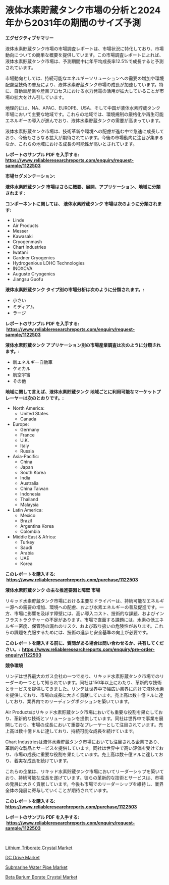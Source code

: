 <p><h1>液体水素貯蔵タンク市場の分析と2024年から2031年の期間のサイズ予測</h1></p><p><strong>エグゼクティブサマリー</strong></p>
<p><p>液体水素貯蔵タンク市場の市場調査レポートは、市場状況に特化しており、市場動向についての簡単な概要を提供しています。この市場調査レポートによれば、液体水素貯蔵タンク市場は、予測期間中に年平均成長率12.5%で成長すると予測されています。</p><p>市場動向としては、持続可能なエネルギーソリューションへの需要の増加や環境配慮型技術の普及により、液体水素貯蔵タンク市場の成長が加速しています。特に、自動車産業や産業プロセスにおける水力発電の活用が拡大していることが市場の拡大をけん引しています。</p><p>地理的には、NA、APAC、EUROPE、USA、そして中国が液体水素貯蔵タンク市場において主要な地域です。これらの地域では、環境規制の厳格化や再生可能エネルギーの導入が進んでおり、液体水素貯蔵タンクの需要が高まっています。</p><p>液体水素貯蔵タンク市場は、技術革新や環境への配慮が進む中で急速に成長しており、今後もさらなる拡大が期待されています。今後の市場動向に注目が集まるなか、これらの地域における成長の可能性が高いとされています。</p></p>
<p><strong>レポートのサンプル PDF を入手する: <a href="https://www.reliableresearchreports.com/enquiry/request-sample/1122503">https://www.reliableresearchreports.com/enquiry/request-sample/1122503</a></strong></p>
<p><strong>市場セグメンテーション:</strong></p>
<p><strong> 液体水素貯蔵タンク 市場はさらに概要、展開、アプリケーション、地域に分類されます :</strong></p>
<p><strong>コンポーネントに関しては、 液体水素貯蔵タンク 市場は次のように分類されます: &nbsp;</strong></p>
<p><ul><li>Linde</li><li>Air Products</li><li>Messer</li><li>Kawasaki</li><li>Cryogenmash</li><li>Chart Industries</li><li>Iwatani</li><li>Gardner Cryogenics</li><li>Hydrogenious LOHC Technologies</li><li>INOXCVA</li><li>Auguste Cryogenics</li><li>Jiangsu Guofu</li></ul></p>
<p><strong> 液体水素貯蔵タンク タイプ別の市場分析は次のように分類されます。:</strong></p>
<p><ul><li>小さい</li><li>ミディアム</li><li>ラージ</li></ul></p>
<p><strong>レポートのサンプル PDF を入手する: &nbsp;<a href="https://www.reliableresearchreports.com/enquiry/request-sample/1122503">https://www.reliableresearchreports.com/enquiry/request-sample/1122503</a></strong></p>
<p><strong> 液体水素貯蔵タンク アプリケーション別の市場産業調査は次のように分類されます。:</strong></p>
<p><ul><li>新エネルギー自動車</li><li>ケミカル</li><li>航空宇宙</li><li>その他</li></ul></p>
<p><strong>地域に関して言えば、液体水素貯蔵タンク 地域ごとに利用可能なマーケットプレーヤーは次のとおりです。:</strong></p>
<p><ul>
    <li>
        North America:
        <ul>
            <li>United States</li>
            <li>Canada</li>
        </ul>
    </li>
    <li>
        Europe:
        <ul>
            <li>Germany</li>
            <li>France</li>
            <li>U.K.</li>
            <li>Italy</li>
            <li>Russia</li>
        </ul>
    </li>
    <li>
        Asia-Pacific:
        <ul>
            <li>China</li>
            <li>Japan</li>
            <li>South Korea</li>
            <li>India</li>
            <li>Australia</li>
            <li>China Taiwan</li>
            <li>Indonesia</li>
            <li>Thailand</li>
            <li>Malaysia</li>
        </ul>
    </li>
    <li>
        Latin America:
        <ul>
            <li>Mexico</li>
            <li>Brazil</li>
            <li>Argentina Korea</li>
            <li>Colombia</li>
        </ul>
    </li>
    <li>
        Middle East & Africa:
        <ul>
            <li>Turkey</li>
            <li>Saudi</li>
            <li>Arabia</li>
            <li>UAE</li>
            <li>Korea</li>
        </ul>
    </li>
    </ul></p>
<p><strong>このレポートを購入する: &nbsp;<a href="https://www.reliableresearchreports.com/purchase/1122503">https://www.reliableresearchreports.com/purchase/1122503</a></strong></p>
<p><strong>液体水素貯蔵タンク の主な推進要因と障壁 市場</strong></p>
<p><p>リキッド水素貯蔵タンク市場における主要なドライバーは、持続可能なエネルギー源への需要の増加、環境への配慮、および水素エネルギーの普及促進です。一方、市場に影響を及ぼす障壁には、高い導入コスト、技術的な課題、およびインフラストラクチャーの不足があります。市場で直面する課題には、水素の低エネルギー密度、保管時の漏れのリスク、および取り扱いの危険性があります。これらの課題を克服するためには、技術の進歩と安全基準の向上が必要です。</p></p>
<p><strong>このレポートを購入する前に、質問がある場合は問い合わせるか、共有してください。:&nbsp; <a href="https://www.reliableresearchreports.com/enquiry/pre-order-enquiry/1122503">https://www.reliableresearchreports.com/enquiry/pre-order-enquiry/1122503</a></strong></p>
<p><strong>競争環境</strong></p>
<p><p>リンデは世界最大のガス会社の一つであり、リキッド水素貯蔵タンク市場でのリーダーの一つとして知られています。同社は150年以上にわたり、革新的な技術とサービスを提供してきました。リンデは世界中で幅広い業界に向けて液体水素を提供しており、市場の成長に大きく貢献しています。売上高は数十億ドルに達しており、業界内でのリーディングポジションを築いています。</p><p>Air Productsはリキッド水素貯蔵タンク市場においても重要な役割を果たしており、革新的な技術とソリューションを提供しています。同社は世界中で事業を展開しており、市場の成長において重要なプレーヤーとして注目されています。売上高は数十億ドルに達しており、持続可能な成長を続けています。</p><p>Chart Industriesは液体水素貯蔵タンク市場においても注目される企業であり、革新的な製品とサービスを提供しています。同社は世界中で高い評価を受けており、市場の成長に重要な役割を果たしています。売上高は数十億ドルに達しており、着実な成長を続けています。</p><p>これらの企業は、リキッド水素貯蔵タンク市場においてリーダーシップを築いており、持続可能な成長を遂げています。彼らの革新的な技術とサービスは、市場の発展に大きく貢献しています。今後も市場でのリーダーシップを維持し、業界全体の発展に寄与していくことが期待されています。</p></p>
<p><strong>このレポートを購入する: &nbsp; <a href="https://www.reliableresearchreports.com/purchase/1122503">https://www.reliableresearchreports.com/purchase/1122503</a></strong></p>
<p><strong>レポートのサンプル PDF を入手する: &nbsp;<a href="https://www.reliableresearchreports.com/enquiry/request-sample/1122503">https://www.reliableresearchreports.com/enquiry/request-sample/1122503</a></strong><strong></strong></p>
<p>&nbsp;</p>
<p><p><a href="https://sore-arch-6db.notion.site/Decoding-the-Lithium-Triborate-Crystal-Market-A-Deep-Dive-into-the-Latest-Market-Trends-Market-Seg-3dc8ccd765624292b632481bdda64dda">Lithium Triborate Crystal Market</a></p><p><a href="https://view.publitas.com/reportprime-1/insights-into-dc-drive-market-size-analysing-market-share-trends-and-growth-from-2024-to-2031/">DC Drive Market</a></p><p><a href="https://funky-papaya-cf4.notion.site/Global-Submarine-Water-Pipe-Market-by-Types-Applications-and-Major-Players-with-Regional-Growth-R-ee91b3478df941d1ac7e943d913d63aa">Submarine Water Pipe Market</a></p><p><a href="https://confirmed-shield-e13.notion.site/Beta-Barium-Borate-Crystal-Market-Dynamics-2024-2031-Also-about-Its-Market-Trends-Projections-and-71141e2e090a493fb89097127cf4496a">Beta Barium Borate Crystal Market</a></p></p>